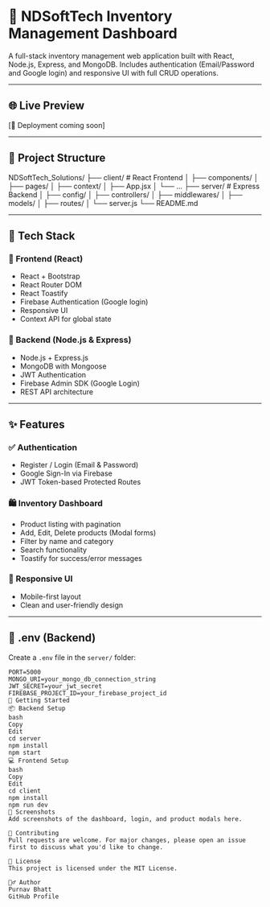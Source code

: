 
# 🧾 NDSoftTech Inventory Management Dashboard

A full-stack inventory management web application built with React, Node.js, Express, and MongoDB. Includes authentication (Email/Password and Google login) and responsive UI with full CRUD operations.

---

## 🌐 Live Preview

[🚀 Deployment coming soon]

---

## 📁 Project Structure

NDSoftTech_Solutions/
├── client/ # React Frontend
│ ├── components/
│ ├── pages/
│ ├── context/
│ ├── App.jsx
│ └── ...
├── server/ # Express Backend
│ ├── config/
│ ├── controllers/
│ ├── middlewares/
│ ├── models/
│ ├── routes/
│ └── server.js
└── README.md


---

## 🧰 Tech Stack

### 🚀 Frontend (React)
- React + Bootstrap
- React Router DOM
- React Toastify
- Firebase Authentication (Google login)
- Responsive UI
- Context API for global state

### 🔧 Backend (Node.js & Express)
- Node.js + Express.js
- MongoDB with Mongoose
- JWT Authentication
- Firebase Admin SDK (Google Login)
- REST API architecture

---

## ✨ Features

### ✅ Authentication
- Register / Login (Email & Password)
- Google Sign-In via Firebase
- JWT Token-based Protected Routes

### 🛍️ Inventory Dashboard
- Product listing with pagination
- Add, Edit, Delete products (Modal forms)
- Filter by name and category
- Search functionality
- Toastify for success/error messages

### 📱 Responsive UI
- Mobile-first layout
- Clean and user-friendly design

---

## 🔐 .env (Backend)

Create a `.env` file in the `server/` folder:

```env
PORT=5000
MONGO_URI=your_mongo_db_connection_string
JWT_SECRET=your_jwt_secret
FIREBASE_PROJECT_ID=your_firebase_project_id
🚀 Getting Started
📦 Backend Setup
bash
Copy
Edit
cd server
npm install
npm start
💻 Frontend Setup
bash
Copy
Edit
cd client
npm install
npm run dev
📸 Screenshots
Add screenshots of the dashboard, login, and product modals here.

🤝 Contributing
Pull requests are welcome. For major changes, please open an issue first to discuss what you'd like to change.

📄 License
This project is licensed under the MIT License.

🙋‍♂️ Author
Purnav Bhatt
GitHub Profile
